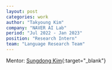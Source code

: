 ```yaml
---
layout: post
categories: work
author: "Takyoung Kim"
company: "NAVER AI Lab"
period: "Jul 2022 - Jan 2023"
position: "Research Intern"
team: "Language Research Team"
---
```


Mentor: [Sungdong Kim](https://scholar.google.com/citations?user=xKrSnDoAAAAJ){:target="_blank"}